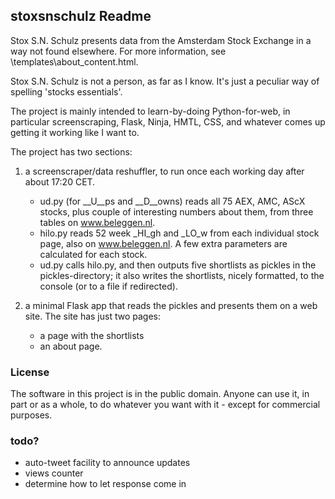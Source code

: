 ## stoxsnschulz Readme

Stox S.N. Schulz presents data from the Amsterdam Stock Exchange in a way not found elsewhere. For more information, see \templates\about_content.html. 

Stox S.N. Schulz is not a person, as far as I know. It's just a peculiar way of spelling 'stocks essentials'. 

The project is mainly intended to learn-by-doing Python-for-web, in particular screenscraping, Flask, Ninja, HMTL, CSS, and whatever comes up getting it working like I want to.  

The project has two sections: 

1. a screenscraper/data reshuffler, to run once each working day after about 17:20 CET. 

    - ud.py (for __U__ps and __D__owns) reads all 75 AEX, AMC, AScX stocks, plus couple of interesting numbers about them, from three tables on www.beleggen.nl.   
    - hilo.py reads 52 week _HI_gh and _LO_w from each individual stock page, also on www.beleggen.nl. A few extra parameters are calculated for each stock. 
    - ud.py calls hilo.py, and then outputs five shortlists as pickles in the pickles-directory; it also writes the shortlists, nicely formatted, to the console (or to a file if redirected). 
    
2. a minimal Flask app that reads the pickles and presents them on a web site. The site has just two pages: 

    - a page with the shortlists
    - an about page. 
    
### License

The software in this project is in the public domain. Anyone can use it, in part or as a whole, to do whatever you want with it - except for commercial purposes. 

### todo?

- auto-tweet facility to announce updates
- views counter
- determine how to let response come in
